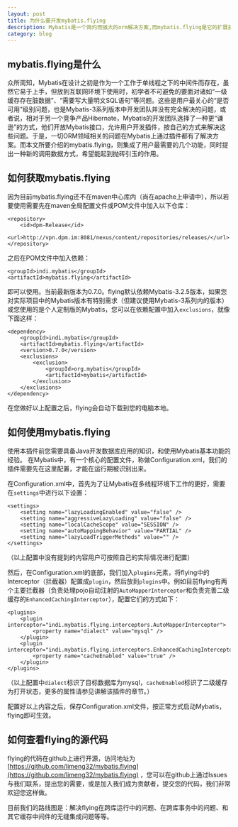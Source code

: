 ```yaml
---
layout: post
title: 为什么要开发mybatis.flying
description: Mybatis是一个简约而强大的orm解决方案,而mybatis.flying是它的扩展插件。
category: blog
---
```


## mybatis.flying是什么

众所周知，Mybatis在设计之初是作为一个工作于单线程之下的中间件而存在，虽然它易于上手，但放到互联网环境下使用时，初学者不可避免的要面对诸如“一级缓存存在脏数据”、“需要写大量明文SQL语句”等问题。这些是用户最关心的“是否可用”级别问题，也是Mybatis-3系列版本中开发团队并没有完全解决的问题，或者说，相对于另一个竞争产品Hibernate，Mybatis的开发团队选择了一种更“谦逊”的方式，他们开放Mybatis接口，允许用户开发插件，按自己的方式来解决这些问题。于是，一切ORM领域相关的问题在Mybatis上通过插件都有了解决方案。而本文所要介绍的mybatis.flying，则集成了用户最需要的几个功能，同时提出一种新的调用数据方式，希望能起到抛砖引玉的作用。

## 如何获取mybatis.flying

因为目前mybatis.flying还不在maven中心库内（尚在apache上申请中），所以若要使用需要先在maven全局配置文件或POM文件中加入以下仓库： 

    <repository>
        <id>dpm-Release</id>
        <url>http://vpn.dpm.im:8081/nexus/content/repositories/releases/</url>
    </repository>
之后在POM文件中加入依赖：

    <groupId>indi.mybatis</groupId>
    <artifactId>mybatis.flying</artifactId>
    
即可以使用。当前最新版本为0.7.0。flying默认依赖Mybatis-3.2.5版本，如果您对实际项目中的Mybatis版本有特别需求（但建议使用Mybatis-3系列内的版本）或您使用的是个人定制版的Mybatis，您可以在依赖配置中加入`exclusions`，就像下面这样：

    <dependency>
        <groupId>indi.mybatis</groupId>
        <artifactId>mybatis.flying</artifactId>
        <version>0.7.0</version>
        <exclusions>
            <exclusion>
                <groupId>org.mybatis</groupId>
                <artifactId>mybatis</artifactId>
            </exclusion>
        </exclusions>
    </dependency>

在您做好以上配置之后，flying会自动下载到您的电脑本地。

## 如何使用mybatis.flying

使用本插件前您需要具备Java开发数据库应用的知识，和使用Mybatis基本功能的经验。
在Mybatis中，有一个核心的配置文件，称做Configuration.xml，我们的插件需要先在这里配置，才能在运行期被识别出来。

在Configuration.xml中，首先为了让Mybatis在多线程环境下工作的更好，需要在`settings`中进行以下设置：

    <settings>
        <setting name="lazyLoadingEnabled" value="false" />
        <setting name="aggressiveLazyLoading" value="false" />
        <setting name="localCacheScope" value="SESSION" />
        <setting name="autoMappingBehavior" value="PARTIAL" />
        <setting name="lazyLoadTriggerMethods" value="" />
    </settings>
 
 （以上配置中没有提到的内容用户可按照自己的实际情况进行配置）
 
 然后，在Configuration.xml的底部，我们加入`plugins`元素，将flying中的Interceptor（拦截器）配置成`plugin`，然后放到`plugins`中。例如目前flying有两个主要拦截器（负责处理pojo自动注射的`AutoMapperInterceptor`和负责完善二级缓存的`EnhancedCachingInterceptor`），配置它们的方式如下：
 
    <plugins>
        <plugin interceptor="indi.mybatis.flying.interceptors.AutoMapperInterceptor">
            <property name="dialect" value="mysql" />
        </plugin>
        <plugin interceptor="indi.mybatis.flying.interceptors.EnhancedCachingInterceptor">
            <property name="cacheEnabled" value="true" />
        </plugin>
    </plugins>
 
 （以上配置中`dialect`标识了目标数据库为mysql，`cacheEnabled`标识了二级缓存为打开状态，更多的属性请参见讲解该插件的章节。）
 
 配置好以上内容之后，保存Configuration.xml文件，按正常方式启动Mybatis，flying即可生效。
 
## 如何查看flying的源代码
 
 flying的代码在github上进行开源，访问地址为[https://github.com/limeng32/mybatis.flying](https://github.com/limeng32/mybatis.flying) ，您可以在github上通过Issues与我们联系，提出您的需要，或是加入我们成为贡献者，提交您的代码，我们非常欢迎您这样做。
 
 目前我们的路线图是：解决flying在跨库运行中的问题、在跨库事务中的问题、和其它缓存中间件的无缝集成问题等等。
